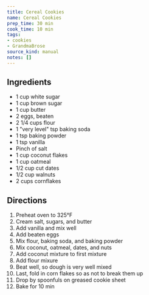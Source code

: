 ```yaml
---
title: Cereal Cookies
name: Cereal Cookies
prep_time: 30 min
cook_time: 10 min
tags:
- cookies
- GrandmaBrose
source_kind: manual
notes: []
---
```


## Ingredients
- 1 cup white sugar
- 1 cup brown sugar
- 1 cup butter
- 2 eggs, beaten
- 2 1/4 cups flour
- 1 "very level" tsp baking soda
- 1 tsp baking powder
- 1 tsp vanilla
- Pinch of salt
- 1 cup coconut flakes
- 1 cup oatmeal
- 1/2 cup cut dates
- 1/2 cup walnuts
- 2 cups cornflakes


## Directions
1. Preheat oven to 325°F
2. Cream salt, sugars, and butter
3. Add vanilla and mix well
4. Add beaten eggs
5. Mix flour, baking soda, and baking powder
6. Mix coconut, oatmeal, dates, and nuts
7. Add coconut mixture to first mixture
8. Add flour mixure
9. Beat well, so dough is very well mixed
10. Last, fold in corn flakes so as not to break them up
11. Drop by spoonfuls on greased cookie sheet
12. Bake for 10 min
